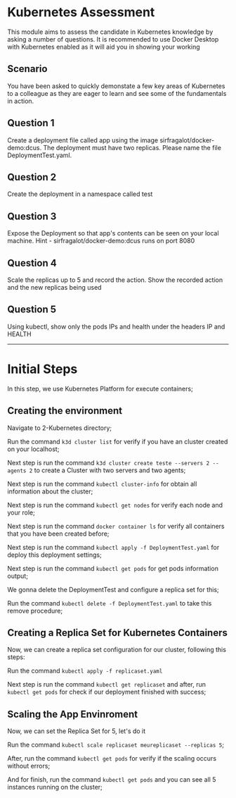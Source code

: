 # Kubernetes Assessment

This module aims to assess the candidate in Kubernetes knowledge by asking a number of questions. It is recommended to use Docker Desktop with Kubernetes enabled as it will aid you in showing your working

## Scenario

You have been asked to quickly demonstate a few key areas of Kubernetes to a colleague as they are eager to learn and see some of the fundamentals in action.  

## Question 1

Create a deployment file called app using the image sirfragalot/docker-demo:dcus. The deployment must have two replicas.
Please name the file DeploymentTest.yaml.

## Question 2

Create the deployment in a namespace called test

## Question 3

Expose the Deployment so that app's contents can be seen on your local machine. Hint - sirfragalot/docker-demo:dcus runs on port 8080

## Question 4

Scale the replicas up to 5 and record the action. Show the recorded action and the new replicas being used

## Question 5

Using kubectl, show only the pods IPs and health under the headers IP and HEALTH

--------------------------------------------------------------------------------------------------------------------

# Initial Steps

In this step, we use Kubernetes Platform for execute containers;

## Creating the environment

Navigate to 2-Kubernetes directory;

Run the command ```k3d cluster list``` for verify if you have an cluster created on your localhost;

Next step is run the command ```k3d cluster create teste --servers 2 --agents 2``` to create a Cluster with two servers and two agents;

Next step is run the command ```kubectl cluster-info``` for obtain all information about the cluster;

Next step is run the command ```kubectl get nodes``` for verify each node and your role;

Next step is run the command ```docker container ls``` for verify all containers that you have been created before;

Next step is run the command ```kubectl apply -f DeploymentTest.yaml``` for deploy this deployment settings;

Next step is run the command ```kubectl get pods``` for get pods information output;

We gonna delete the DeploymentTest and configure a replica set for this;

Run the command ```kubectl delete -f DeploymentTest.yaml``` to take this remove procedure;

## Creating a Replica Set for Kubernetes Containers

Now, we can create a replica set configuration for our cluster, following this steps:

Run the command ```kubectl apply -f replicaset.yaml```

Next step is run the command ```kubectl get replicaset``` and after, run ```kubectl get pods``` for check if our deployment finished with success;

## Scaling the App Envinroment

Now, we can set the Replica Set for 5, let's do it

Run the command ```kubectl scale replicaset meureplicaset --replicas 5```;

After, run the command ```kubectl get pods``` for verify if the scaling occurs without errors;

And for finish, run the command ```kubectl get pods``` and you can see all 5 instances running on the cluster;

